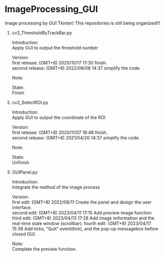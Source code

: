 # ImageProcessing_GUI
Image processing by GUI Tkinter)
This repositories is still being organized!!!

1. cv2_ThresholdByTrackBar.py

    Introduction:    
        Apply GUI to output the threshold number

    Version:  
        first release: (GMT+8) 2020/10/17 17:30 finish.  
        second release: (GMT+8) 2022/08/08 14:37 simplify the code.

    Note:  
        
    State:  
        Finish

2. cv2_SelectROI.py

    Introduction:  
        Apply GUI to output the coordinate of the ROI

    Version:  
        first release: (GMT+8) 2020/11/07 16:48 finish.  
        second release: (GMT+8) 2021/04/20 14:37 simplify the code.

    Note:  

    State:  
        Unfinish  

3. GUIPanel.py

    Introduction:  
        Integrate the method of the image process

    Version:  
        first edit: (GMT+8) 2022/08/11 Create the panel and design the user interface.  
        second edit: (GMT+8) 2023/04/11 17:15 Add preview image function.  
        third edit: (GMT+8) 2023/04/13 17:28 Add image imformation and the real-time state window (scrollbar).
        fourth edit: (GMT+8) 2023/04/17 15:38 Add ticks, "Quit" event(tick), and the pop-up messagebox before closed GUI.

    Note:  
        Complete the preview  function.
